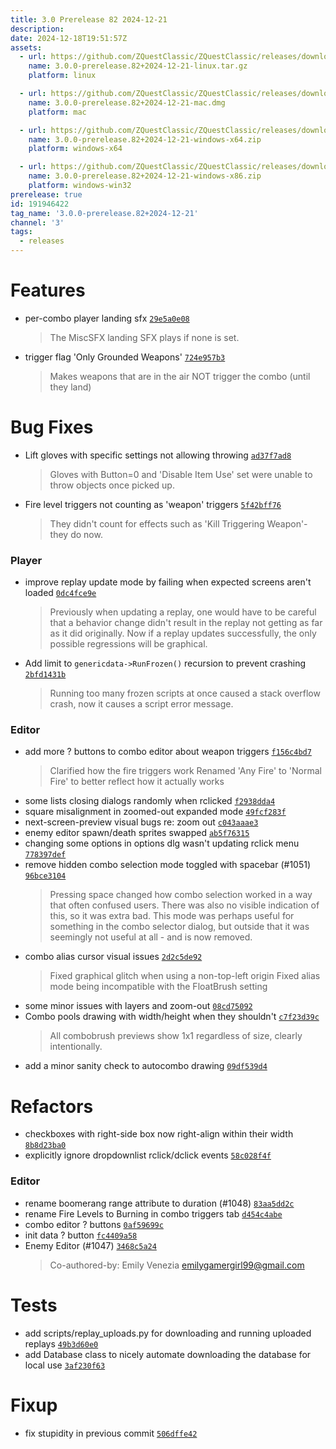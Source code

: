 ```yaml
---
title: 3.0 Prerelease 82 2024-12-21
description: 
date: 2024-12-18T19:51:57Z
assets: 
  - url: https://github.com/ZQuestClassic/ZQuestClassic/releases/download/3.0.0-prerelease.82%2B2024-12-21/3.0.0-prerelease.82%2B2024-12-21-linux.tar.gz
    name: 3.0.0-prerelease.82+2024-12-21-linux.tar.gz
    platform: linux

  - url: https://github.com/ZQuestClassic/ZQuestClassic/releases/download/3.0.0-prerelease.82%2B2024-12-21/3.0.0-prerelease.82%2B2024-12-21-mac.dmg
    name: 3.0.0-prerelease.82+2024-12-21-mac.dmg
    platform: mac

  - url: https://github.com/ZQuestClassic/ZQuestClassic/releases/download/3.0.0-prerelease.82%2B2024-12-21/3.0.0-prerelease.82%2B2024-12-21-windows-x64.zip
    name: 3.0.0-prerelease.82+2024-12-21-windows-x64.zip
    platform: windows-x64

  - url: https://github.com/ZQuestClassic/ZQuestClassic/releases/download/3.0.0-prerelease.82%2B2024-12-21/3.0.0-prerelease.82%2B2024-12-21-windows-x86.zip
    name: 3.0.0-prerelease.82+2024-12-21-windows-x86.zip
    platform: windows-win32
prerelease: true
id: 191946422
tag_name: '3.0.0-prerelease.82+2024-12-21'
channel: '3'
tags:
  - releases
---
```





# Features

- per-combo player landing sfx [`29e5a0e08`](https://github.com/ZQuestClassic/ZQuestClassic/commit/29e5a0e08c0639d8b3e9020ce41836006804422b)
   &nbsp;
   >The MiscSFX landing SFX plays if none is set. 
   >
- trigger flag 'Only Grounded Weapons' [`724e957b3`](https://github.com/ZQuestClassic/ZQuestClassic/commit/724e957b356cc601a07e01155e6197b38d740744)
   &nbsp;
   >Makes weapons that are in the air NOT trigger the combo (until they land) 
   >

# Bug Fixes

- Lift gloves with specific settings not allowing throwing [`ad37f7ad8`](https://github.com/ZQuestClassic/ZQuestClassic/commit/ad37f7ad8a6e0a1452f8d96002faa495928dc26d)
   &nbsp;
   >Gloves with Button=0 and 'Disable Item Use' set were unable to throw objects once picked up. 
   >
- Fire level triggers not counting as 'weapon' triggers [`5f42bff76`](https://github.com/ZQuestClassic/ZQuestClassic/commit/5f42bff76e21d68e0c2e7908f3d6755e632916cd)
   &nbsp;
   >They didn't count for effects such as 'Kill Triggering Weapon'- they do now. 
   >

### Player

- improve replay update mode by failing when expected screens aren't loaded [`0dc4fce9e`](https://github.com/ZQuestClassic/ZQuestClassic/commit/0dc4fce9e39b0c3c6e29d6aef15495f5e94ddb57)
   &nbsp;
   >Previously when updating a replay, one would have to be careful that a behavior change didn't result in the replay not getting as far as it did originally. Now if a replay updates successfully, the only possible regressions will be graphical. 
   >
- Add limit to `genericdata->RunFrozen()` recursion to prevent crashing [`2bfd1431b`](https://github.com/ZQuestClassic/ZQuestClassic/commit/2bfd1431bdc5e002d1d317853e65a103581d905e)
   &nbsp;
   >Running too many frozen scripts at once caused a stack overflow crash, now it causes a script error message. 
   >

### Editor

- add more ? buttons to combo editor about weapon triggers [`f156c4bd7`](https://github.com/ZQuestClassic/ZQuestClassic/commit/f156c4bd7b529c4dedc2c3a9d77a717d0df49b09)
   &nbsp;
   >Clarified how the fire triggers work Renamed 'Any Fire' to 'Normal Fire' to better reflect how it actually works 
   >
- some lists closing dialogs randomly when rclicked [`f2938dda4`](https://github.com/ZQuestClassic/ZQuestClassic/commit/f2938dda4af99ee98494a1352687d10946783b98)
- square misalignment in zoomed-out expanded mode [`49fcf283f`](https://github.com/ZQuestClassic/ZQuestClassic/commit/49fcf283f445ed496257f04218e25a7c4c3198d8)
- next-screen-preview visual bugs re: zoom out [`c043aaae3`](https://github.com/ZQuestClassic/ZQuestClassic/commit/c043aaae32f611d5b74c05ebfcc9b2a1ca4beff5)
- enemy editor spawn/death sprites swapped [`ab5f76315`](https://github.com/ZQuestClassic/ZQuestClassic/commit/ab5f763155939f2025ca8980084bb86404c2dd09)
- changing some options in options dlg wasn't updating rclick menu [`778397def`](https://github.com/ZQuestClassic/ZQuestClassic/commit/778397def0e1cb03e4972160b61f90eae9a0245c)
- remove hidden combo selection mode toggled with spacebar (#1051) [`96bce3104`](https://github.com/ZQuestClassic/ZQuestClassic/commit/96bce31045bb72f6c7dbc410d799739234188cf8)
   &nbsp;
   >Pressing space changed how combo selection worked in a way that often confused users. There was also no visible indication of this, so it was extra bad. This mode was perhaps useful for something in the combo selector dialog, but outside that it was seemingly not useful at all - and is now removed. 
   >
- combo alias cursor visual issues [`2d2c5de92`](https://github.com/ZQuestClassic/ZQuestClassic/commit/2d2c5de928d38512a80bd8b079ff3de3983017a1)
   &nbsp;
   >Fixed graphical glitch when using a non-top-left origin Fixed alias mode being incompatible with the FloatBrush setting 
   >
- some minor issues with layers and zoom-out [`08cd75092`](https://github.com/ZQuestClassic/ZQuestClassic/commit/08cd75092f4ff858469923fcbbad70c53303f058)
- Combo pools drawing with width/height when they shouldn't [`c7f23d39c`](https://github.com/ZQuestClassic/ZQuestClassic/commit/c7f23d39ce95308312fd064e181ff6e8fdc0f796)
   &nbsp;
   >All combobrush previews show 1x1 regardless of size, clearly intentionally. 
   >
- add a minor sanity check to autocombo drawing [`09df539d4`](https://github.com/ZQuestClassic/ZQuestClassic/commit/09df539d4d48a0e320db8bf7377dc1d6957cc955)

# Refactors

- checkboxes with right-side box now right-align within their width [`8b8d23ba0`](https://github.com/ZQuestClassic/ZQuestClassic/commit/8b8d23ba03fd2f9b2afde78706b477ea2af8abf9)
- explicitly ignore dropdownlist rclick/dclick events [`58c028f4f`](https://github.com/ZQuestClassic/ZQuestClassic/commit/58c028f4f74520e5ccabb705ccdb484b70caa6ef)

### Editor

- rename boomerang range attribute to duration (#1048) [`83aa5dd2c`](https://github.com/ZQuestClassic/ZQuestClassic/commit/83aa5dd2cedcc7be64b2a66cf0ff78a49a1113a5)
- rename Fire Levels to Burning in combo triggers tab [`d454c4abe`](https://github.com/ZQuestClassic/ZQuestClassic/commit/d454c4abe0ed96b16badcb70d6178448f2bf41b3)
- combo editor ? buttons [`0af59699c`](https://github.com/ZQuestClassic/ZQuestClassic/commit/0af59699cde98b7d9811b2d1c514110d79a3a76d)
- init data ? button [`fc4409a58`](https://github.com/ZQuestClassic/ZQuestClassic/commit/fc4409a588d1071b1d93989fd76c774f664f68ed)
- Enemy Editor (#1047) [`3468c5a24`](https://github.com/ZQuestClassic/ZQuestClassic/commit/3468c5a24901379bdde37221bdbf848eb8391237)
   &nbsp;
   >Co-authored-by: Emily Venezia <emilygamergirl99@gmail.com> 
   >

# Tests

- add scripts/replay_uploads.py for downloading and running uploaded replays [`49b3d60e0`](https://github.com/ZQuestClassic/ZQuestClassic/commit/49b3d60e078dd5f91a9f6aec1c35c3b4c92e7a6a)
- add Database class to nicely automate downloading the database for local use [`3af230f63`](https://github.com/ZQuestClassic/ZQuestClassic/commit/3af230f63f5c97384f6a9074561d0e0a288d1f8a)

# Fixup

- fix stupidity in previous commit [`506dffe42`](https://github.com/ZQuestClassic/ZQuestClassic/commit/506dffe425313a5163ff211bc5630b374732da4e)
